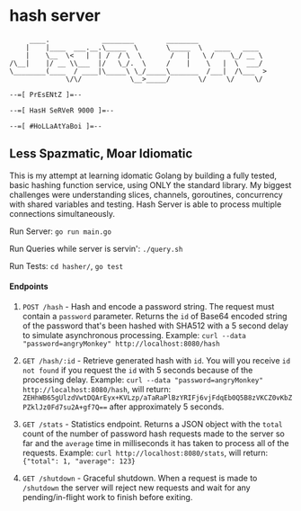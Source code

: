 # hash server

```
     ____.             ________        ________
    |    |____  ___.__.\_____  \       \_____  \   ____   ____
    |    \__  \<   |  | /  / \  \       /   |   \ /    \_/ __ \
/\__|    |/ __ \\___  |/   \_/.  \     /    |    \   |  \  ___/
\________(____  / ____|\_____\ \_/_____\_______  /___|  /\___  >
              \/\/            \__>_____/       \/     \/     \/

--=[ PrEsENtZ ]=--

--=[ HasH SeRVeR 9000 ]=--

--=[ #HoLLaAtYaBoi ]=--
```
## Less Spazmatic, Moar Idiomatic

This is my attempt at learning idomatic Golang by building a fully tested, basic hashing function service, using ONLY the standard library.  My biggest challenges were understanding slices, channels, goroutines, concurrency with shared variables and testing. Hash Server is able to process multiple connections simultaneously.

Run Server: `go run main.go`

Run Queries while server is servin': `./query.sh`

Run Tests: `cd hasher/`, `go test`


#### Endpoints

1. `POST /hash` - Hash and encode a password string. The request must contain a `password` parameter. Returns the `id` of Base64 encoded string of the password that's been hashed with SHA512 with a 5 second delay to simulate asynchronous processing. Example: `curl --data "password=angryMonkey" http://localhost:8080/hash`

2. `GET /hash/:id` - Retrieve generated hash with `id`. You will you receive `id not found` if you request the `id` with 5 seconds because of the processing delay. Example: `curl --data "password=angryMonkey" http://localhost:8080/hash`, will return: `ZEHhWB65gUlzdVwtDQArEyx+KVLzp/aTaRaPlBzYRIFj6vjFdqEb0Q5B8zVKCZ0vKbZPZklJz0Fd7su2A+gf7Q==` after approximately 5 seconds.

3. `GET /stats` - Statistics endpoint. Returns a JSON object with the `total` count of the number of password hash requests made to the server so far and the `average` time in milliseconds it has taken to process all of the requests.  Example: `curl http://localhost:8080/stats`, will return: `{"total": 1, "average": 123}`

4. `GET /shutdown` - Graceful shutdown. When a request is made to `/shutdown` the server will reject new requests and wait for any pending/in-flight work to finish before exiting.
